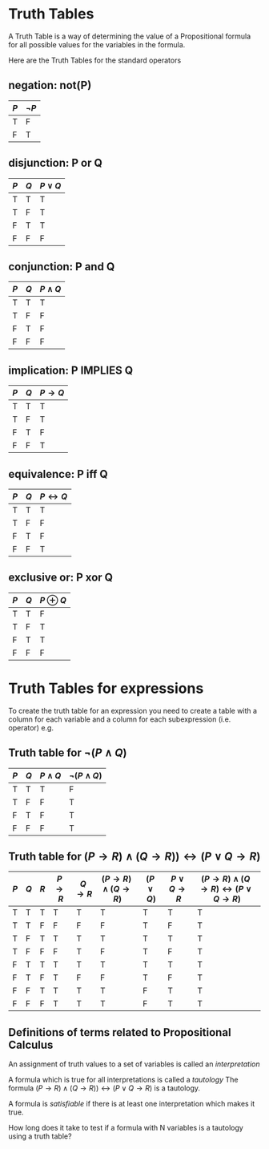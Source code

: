 # Truth Tables

A Truth Table is a way of determining the value of a Propositional formula
for all possible values for the variables in the formula. 

Here are the Truth Tables for the standard operators

## negation: not(P)

| $P$ | $\neg P$ |
| --- | --- |
| T | F |
| F | T |

## disjunction: P or Q

| $P$ | $Q$ | $P\vee Q$ |
| --- | --- | --- |
| T | T | T |
| T | F | T |
| F | T | T |
| F | F | F |

## conjunction: P and Q

| $P$ | $Q$ | $P\wedge Q$ |
| --- | --- | --- |
| T | T | T |
| T | F | F |
| F | T | F |
| F | F | F |

## implication: P IMPLIES Q

| $P$ | $Q$ | $P\rightarrow Q$ |
| --- | --- | --- |
| T | T | T |
| T | F | T |
| F | T | F |
| F | F | T |

## equivalence: P iff Q

| $P$ | $Q$ | $P\leftrightarrow Q$ |
| --- | --- | --- |
| T | T | T |
| T | F | F |
| F | T | F |
| F | F | T |

## exclusive or: P xor Q

| $P$ | $Q$ | $P \oplus Q$ |
| --- | --- | --- |
| T | T | F |
| T | F | T |
| F | T | T |
| F | F | F |

# Truth Tables for expressions
To create the truth table for an expression you need to create a table 
with a column for each variable and a column for each subexpression (i.e. operator)
e.g.

## Truth table for $\neg (P \wedge Q)$

| $P$ | $Q$ |  $P \wedge Q$ | $\neg (P \wedge Q)$  |
| --- | --- | --- | --- |
| T | T | T | F |
| T | F | F | T |
| F | T | F | T |
| F | F | F | T |


## Truth table for $(P \rightarrow R) \wedge(Q\rightarrow R)) \leftrightarrow (P\vee Q \rightarrow R)$

| $P$ | $Q$ | $R$ |  $P \rightarrow R$ | $Q \rightarrow R$  | $(P \rightarrow R) \wedge (Q \rightarrow R)$ | $(P \vee Q)$ | $P \vee Q \rightarrow R$ |      $(P \rightarrow R) \wedge (Q \rightarrow R)  \leftrightarrow (P \vee Q \rightarrow R)$
| --- | --- | --- | --- | --- | --- | --- | --- | --- |
| T   | T   | T   | T   | T   | T   | T   | T   | T   |
| T   | T   | F   | F   | F   | F   | T   | F   | T   |
| T   | F   | T   | T   | T   | T   | T   | T   | T   |
| T   | F   | F   | F   | T   | F   | T   | F   | T   |
| F   | T   | T   | T   | T   | T   | T   | T   | T   |
| F   | T   | F   | T   | F   | F   | T   | F   | T   |
| F   | F   | T   | T   | T   | T   | F   | T   | T   |
| F   | F   | F   | T   | T   | T   | F   | T   | T   |


## Definitions of terms related to Propositional Calculus
An assignment of truth values to a set of variables is called an _interpretation_

A formula which is true for all interpretations is called a _tautology_
The formula  $(P \rightarrow R) \wedge(Q\rightarrow R)) \leftrightarrow (P\vee Q \rightarrow R)$ is a tautology.

A formula is _satisfiable_ if there is at least one interpretation which makes it true.

How long does it take to test if a formula with N variables is a tautology using a truth table?

